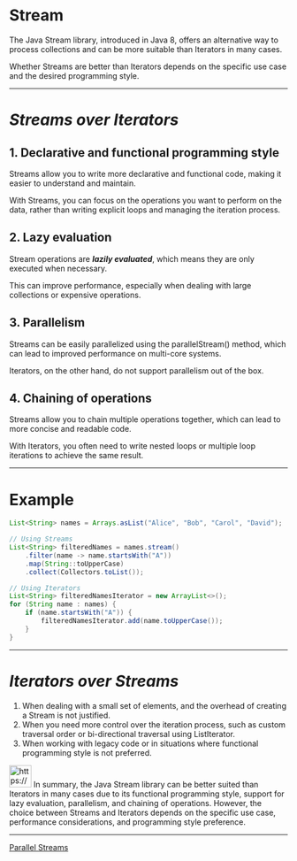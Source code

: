 # Stream

The Java Stream library, introduced in Java 8, offers an alternative way to process collections and can be more suitable than Iterators in many cases. 

Whether Streams are better than Iterators depends on the specific use case and the desired programming style.

---

# *Streams over Iterators*

## 1. Declarative and functional programming style

Streams allow you to write more declarative and functional code, making it easier to understand and maintain.

With Streams, you can focus on the operations you want to perform on the data, rather than writing explicit loops and managing the iteration process.

## 2. Lazy evaluation

Stream operations are ***lazily evaluated***, which means they are only executed when necessary.

This can improve performance, especially when dealing with large collections or expensive operations.

## 3. Parallelism

Streams can be easily parallelized using the parallelStream() method, which can lead to improved performance on multi-core systems.

Iterators, on the other hand, do not support parallelism out of the box.

## 4. Chaining of operations

Streams allow you to chain multiple operations together, which can lead to more concise and readable code.

With Iterators, you often need to write nested loops or multiple loop iterations to achieve the same result.

---

# Example

```java
List<String> names = Arrays.asList("Alice", "Bob", "Carol", "David");

// Using Streams
List<String> filteredNames = names.stream()
    .filter(name -> name.startsWith("A"))
    .map(String::toUpperCase)
    .collect(Collectors.toList());

// Using Iterators
List<String> filteredNamesIterator = new ArrayList<>();
for (String name : names) {
    if (name.startsWith("A")) {
        filteredNamesIterator.add(name.toUpperCase());
    }
}

```

---

# *Iterators over Streams*

1. When dealing with a small set of elements, and the overhead of creating a Stream is not justified.
2. When you need more control over the iteration process, such as custom traversal order or bi-directional traversal using ListIterator.
3. When working with legacy code or in situations where functional programming style is not preferred.

<aside>
<img src="https://www.notion.so/icons/skull_purple.svg" alt="https://www.notion.so/icons/skull_purple.svg" width="40px" /> In summary, the Java Stream library can be better suited than Iterators in many cases due to its functional programming style, support for lazy evaluation, parallelism, and chaining of operations.
However, the choice between Streams and Iterators depends on the specific use case, performance considerations, and programming style preference.

</aside>

---

[Parallel Streams](Parallel%20Streams.md)